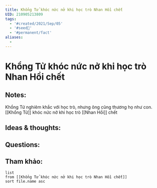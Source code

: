 ```yaml
---
title: Khổng Tử khóc nức nở khi học trò Nhan Hồi chết
UID: 210905213809
tags:
  - '#created/2021/Sep/05'
  - '#seed🥜'
  - '#permanent/fact'
aliases:
  - 
---
```

# Khổng Tử khóc nức nở khi học trò Nhan Hồi chết

## Notes:
Khổng Tử nghiêm khắc với học trò, nhưng ông cũng thương họ như con. [[Khổng Tử]] khóc nức nở khi học trò [[Nhan Hồi]] chết

## Ideas & thoughts:

## Questions:


## Tham khảo:
```dataview
list
from [[Khổng Tử khóc nức nở khi học trò Nhan Hồi chết]]
sort file.name asc
```